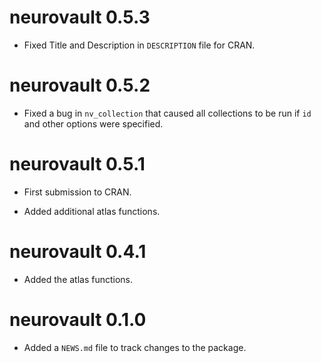 # neurovault 0.5.3

* Fixed Title and Description in `DESCRIPTION` file for CRAN.

# neurovault 0.5.2

* Fixed a bug in `nv_collection` that caused all collections to be run if 
  `id` and other options were specified.

# neurovault 0.5.1

* First submission to CRAN.

* Added additional atlas functions.

# neurovault 0.4.1

* Added the atlas functions.

# neurovault 0.1.0

* Added a `NEWS.md` file to track changes to the package.

